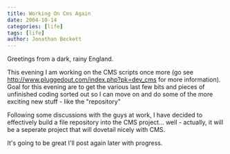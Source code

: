```yaml
---
title: Working On Cms Again
date: 2004-10-14
categories: [life]
tags: [life]
author: Jonathan Beckett
---
```


Greetings from a dark, rainy England.

This evening I am working on the CMS scripts once more (go see http://www.pluggedout.com/index.php?pk=dev_cms for more information). Goal for this evening are to get the various last few bits and pieces of unfinished coding sorted out so I can move on and do some of the more exciting new stuff - like the "repository" 

Following some discussions with the guys at work, I have decided to effectively build a file repository into the CMS project... well - actually, it will be a seperate project that will dovetail nicely with CMS.

It's going to be great  I'll post again later with progress.